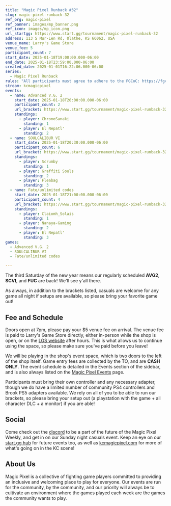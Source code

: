 ```yaml
---
title: "Magic Pixel Runback #32"
slug: magic-pixel-runback-32
ref_org: magic-pixel
ref_banner: images/mp_banner.png
ref_icon: images/mp_icon.png
url_startgg: https://www.start.gg/tournament/magic-pixel-runback-32
address: 113 S Mur-Len Rd, Olathe, KS 66062, USA
venue_name: Larry's Game Store
venue_fee: 5
participant_count: 7
start_date: 2025-01-18T19:00:00.000-06:00
end_date: 2025-01-18T23:59:00.000-06:00
created_date: 2025-01-01T16:22:06.000-06:00
series:
  - Magic Pixel Runback
rules: "All participants must agree to adhere to the FGCoC: https://fgcoc.com/"
stream: kcmagicpixel
events:
  - name: Advanced V.G. 2
    start_date: 2025-01-18T20:00:00.000-06:00
    participant_count: 2
    url_bracket: https://www.start.gg/tournament/magic-pixel-runback-32/events/advanced-v-g-2/brackets/1853133/2731946
    standings:
      - player: ChronoSanaki
        standing: 1
      - player: El Nepatl'
        standing: 2
  - name: SOULCALIBUR VI
    start_date: 2025-01-18T20:30:00.000-06:00
    participant_count: 6
    url_bracket: https://www.start.gg/tournament/magic-pixel-runback-32/events/soulcalibur-vi/brackets/1853123/2731936
    standings:
      - player: Scrumby
        standing: 1
      - player: Graffiti Souls
        standing: 2
      - player: Fleabag
        standing: 3
  - name: Fate/unlimited codes
    start_date: 2025-01-18T21:00:00.000-06:00
    participant_count: 4
    url_bracket: https://www.start.gg/tournament/magic-pixel-runback-32/events/fate-unlimited-codes/brackets/1853127/2731940
    standings:
      - player: Claiomh_Solais
        standing: 1
      - player: Nanaya-Gaming
        standing: 2
      - player: El Nepatl'
        standing: 3
games:
  - Advanced V.G. 2
  - SOULCALIBUR VI
  - Fate/unlimited codes

---
```


The third Saturday of the new year means our regularly scheduled **AVG2**, **SCVI**, and **FUC** are back! We'll see y'all there. <!--more-->

As always, in addition to the brackets listed, casuals are welcome for any game all night if setups are available, so please bring your favorite game out! 

## Fee and Schedule

Doors open at 7pm, please pay your $5 venue fee on arrival. The venue fee is paid to Larry's Game Store directly, either in-person while the shop is open, or on the [LGS website](https://www.larrysgamestore.com/products/kc-magic-pixel-5) after hours. This is what allows us to continue using the space, so please make sure you've paid before you leave!

We will be playing in the shop's event space, which is two doors to the left of the shop itself. Game entry fees are collected by the TO, and are **CASH ONLY**. The event schedule is detailed in the Events section of the sidebar, and is also always listed on the [Magic Pixel Events](https://kcmagicpixel.com/events/) page.

Participants must bring their own controller and any necessary adapter, though we do have a limited number of community PS4 controllers and Brook PS5 adapters available. We rely on all of you to be able to run our brackets, so please bring your setup out (a playstation with the game + all character DLC + a monitor) if you are able!  

## Social

Come check out the [discord](https://discord.gg/jkmn6CVrrQ) to be a part of the future of the Magic Pixel Weekly, and get in on our Sunday night casuals event. Keep an eye on our [start.gg hub](https://www.start.gg/hub/magic-pixel) for future events too, as well as [kcmagicpixel.com](https://kcmagicpixel.com) for more of what's going on in the KC scene!

## About Us

Magic Pixel is a collective of fighting game players committed to providing an inclusive and welcoming place to play for everyone. Our events are run for the community, by the community, and our priority will always be to cultivate an environment where the games played each week are the games the community wants to play.
  